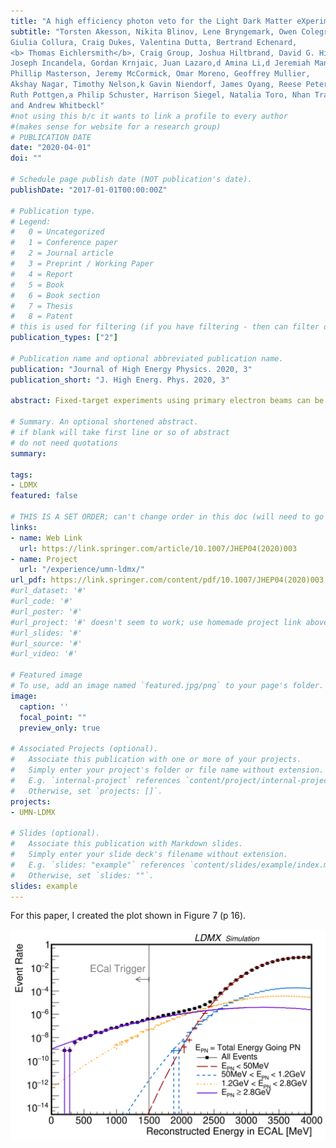 ```yaml
---
title: "A high efficiency photon veto for the Light Dark Matter eXperiment"
subtitle: "Torsten Akesson, Nikita Blinov, Lene Bryngemark, Owen Colegrove,
Giulia Collura, Craig Dukes, Valentina Dutta, Bertrand Echenard,
<b> Thomas Eichlersmith</b>, Craig Group, Joshua Hiltbrand, David G. Hitlin,
Joseph Incandela, Gordan Krnjaic, Juan Lazaro,d Amina Li,d Jeremiah Mans,
Phillip Masterson, Jeremy McCormick, Omar Moreno, Geoffrey Mullier,
Akshay Nagar, Timothy Nelson,k Gavin Niendorf, James Oyang, Reese Petersen,
Ruth Pottgen,a Philip Schuster, Harrison Siegel, Natalia Toro, Nhan Tranb
and Andrew Whitbeckl"
#not using this b/c it wants to link a profile to every author
#(makes sense for website for a research group)
# PUBLICATION DATE
date: "2020-04-01" 
doi: ""

# Schedule page publish date (NOT publication's date).
publishDate: "2017-01-01T00:00:00Z"

# Publication type.
# Legend: 
#   0 = Uncategorized
#   1 = Conference paper
#   2 = Journal article
#   3 = Preprint / Working Paper
#   4 = Report
#   5 = Book
#   6 = Book section
#   7 = Thesis
#   8 = Patent
# this is used for filtering (if you have filtering - then can filter out by 'type')
publication_types: ["2"]

# Publication name and optional abbreviated publication name.
publication: "Journal of High Energy Physics. 2020, 3"
publication_short: "J. High Energ. Phys. 2020, 3"

abstract: Fixed-target experiments using primary electron beams can be powerful discovery tools for light dark matter in the sub-GeV mass range. The Light Dark Matter eXperiment (LDMX) is designed to measure missing momentum in high-rate electron fixed-target reactions with beam energies of 4 GeV to 16 GeV. A prerequisite for achieving several important sensitivity milestones is the capability to efficiently reject backgrounds associated with few-GeV bremsstrahlung, by twelve orders of magnitude, while maintaining high efficiency for signal. The primary challenge arises from events with photo-nuclear reactions faking the missing-momentum property of a dark matter signal. We present a methodology developed for the LDMX detector concept that is capable of the required rejection. By employing a detailed Geant4-based model of the detector response, we demonstrate that the sampling calorimetry proposed for LDMX can achieve better than 10<sup>−13</sup> rejection of few-GeV photons. This suggests that the luminosity-limited sensitivity of LDMX can be realized at 4 GeV and higher beam energies.

# Summary. An optional shortened abstract.
# if blank will take first line or so of abstract
# do not need quotations 
summary: 

tags:
- LDMX
featured: false

# THIS IS A SET ORDER; can't change order in this doc (will need to go into the html docs)
links:
- name: Web Link
  url: https://link.springer.com/article/10.1007/JHEP04(2020)003
- name: Project
  url: "/experience/umn-ldmx/"
url_pdf: https://link.springer.com/content/pdf/10.1007/JHEP04(2020)003.pdf
#url_dataset: '#'
#url_code: '#'
#url_poster: '#'
#url_project: '#' doesn't seem to work; use homemade project link above 
#url_slides: '#'
#url_source: '#'
#url_video: '#'

# Featured image
# To use, add an image named `featured.jpg/png` to your page's folder. 
image:
  caption: ''
  focal_point: ""
  preview_only: true

# Associated Projects (optional).
#   Associate this publication with one or more of your projects.
#   Simply enter your project's folder or file name without extension.
#   E.g. `internal-project` references `content/project/internal-project/index.md`.
#   Otherwise, set `projects: []`.
projects:
- UMN-LDMX

# Slides (optional).
#   Associate this publication with Markdown slides.
#   Simply enter your slide deck's filename without extension.
#   E.g. `slides: "example"` references `content/slides/example/index.md`.
#   Otherwise, set `slides: ""`.
slides: example
---
```


For this paper, I created the plot shown in Figure 7 (p 16).  

![](featured.png)
